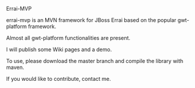 Errai-MVP

errai-mvp is an MVN framework for JBoss Errai based on the popular gwt-platform framework.

Almost all gwt-platform functionalities are present.

I will publish some Wiki pages and a demo.

To use, please download the master branch and compile the library with maven.

If you would like to contribute, contact me.
